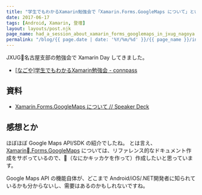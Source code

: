 ```yaml
---
title: "学生でもわかるXamarin勉強会で「Xamarin.Forms.GoogleMaps について」という話をしました"
date: 2017-06-17
tags: [Android, Xamarin, 登壇]
layout: layouts/post.njk
page_name: had_a_session_about_xamarin_forms_googlemaps_in_jxug_nagoya
permalink: "/blog/{{ page.date | date: '%Y/%m/%d' }}/{{ page_name }}/index.html"
---
```

JXUG名古屋支部の勉強会で Xamarin Day してきました。

<!--more-->

* [[なごや]学生でもわかるXamarin勉強会 - connpass](https://jxug.connpass.com/event/57324/)

## 資料

* [Xamarin.Forms.GoogleMaps について // Speaker Deck](https://speakerdeck.com/amay077/xamarin-dot-forms-dot-googlemaps-nituite)

## 感想とか

ほぼほぼ Google Maps API/SDK の紹介でしたね。
とは言え、[Xamarin.Forms.GoogleMaps](https://github.com/amay077/Xamarin.Forms.GoogleMaps) については、リファレンス的なドキュメント作成をサボっているので、（なにかキッカケを作って）作成したいと思っています。

Google Maps API の機能自体が、どこまで Android/iOS/.NET開発者に知られているかも分からないし、需要はあるのかもしれないですね。